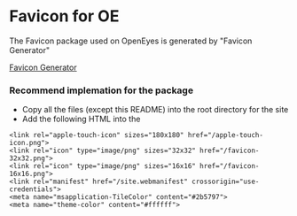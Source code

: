 # Favicon for OE

The Favicon package used on OpenEyes is generated by "Favicon Generator" 

[Favicon Generator](https://realfavicongenerator.net/)

### Recommend implemation for the package
- Copy all the files (except this README) into the root directory for the site
- Add the following HTML into the <head>

```
<link rel="apple-touch-icon" sizes="180x180" href="/apple-touch-icon.png">
<link rel="icon" type="image/png" sizes="32x32" href="/favicon-32x32.png">
<link rel="icon" type="image/png" sizes="16x16" href="/favicon-16x16.png">
<link rel="manifest" href="/site.webmanifest" crossorigin="use-credentials">
<meta name="msapplication-TileColor" content="#2b5797">
<meta name="theme-color" content="#ffffff">
```
